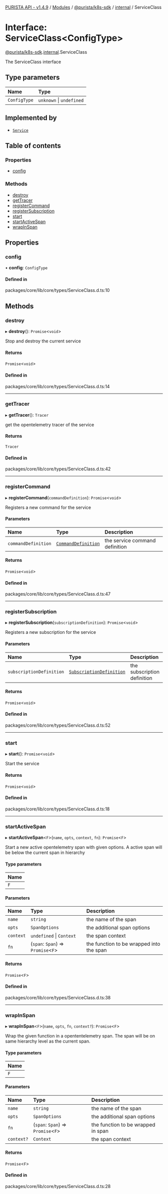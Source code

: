 [PURISTA API - v1.4.9](../README.md) / [Modules](../modules.md) / [@purista/k8s-sdk](../modules/purista_k8s_sdk.md) / [internal](../modules/purista_k8s_sdk.internal.md) / ServiceClass

# Interface: ServiceClass<ConfigType\>

[@purista/k8s-sdk](../modules/purista_k8s_sdk.md).[internal](../modules/purista_k8s_sdk.internal.md).ServiceClass

The ServiceClass interface

## Type parameters

| Name | Type |
| :------ | :------ |
| `ConfigType` | `unknown` \| `undefined` |

## Implemented by

- [`Service`](../classes/purista_k8s_sdk.internal.Service.md)

## Table of contents

### Properties

- [config](purista_k8s_sdk.internal.ServiceClass.md#config)

### Methods

- [destroy](purista_k8s_sdk.internal.ServiceClass.md#destroy)
- [getTracer](purista_k8s_sdk.internal.ServiceClass.md#gettracer)
- [registerCommand](purista_k8s_sdk.internal.ServiceClass.md#registercommand)
- [registerSubscription](purista_k8s_sdk.internal.ServiceClass.md#registersubscription)
- [start](purista_k8s_sdk.internal.ServiceClass.md#start)
- [startActiveSpan](purista_k8s_sdk.internal.ServiceClass.md#startactivespan)
- [wrapInSpan](purista_k8s_sdk.internal.ServiceClass.md#wrapinspan)

## Properties

### config

• **config**: `ConfigType`

#### Defined in

packages/core/lib/core/types/ServiceClass.d.ts:10

## Methods

### destroy

▸ **destroy**(): `Promise`<`void`\>

Stop and destroy the current service

#### Returns

`Promise`<`void`\>

#### Defined in

packages/core/lib/core/types/ServiceClass.d.ts:14

___

### getTracer

▸ **getTracer**(): `Tracer`

get the opentelemetry tracer of the service

#### Returns

`Tracer`

#### Defined in

packages/core/lib/core/types/ServiceClass.d.ts:42

___

### registerCommand

▸ **registerCommand**(`commandDefinition`): `Promise`<`void`\>

Registers a new command for the service

#### Parameters

| Name | Type | Description |
| :------ | :------ | :------ |
| `commandDefinition` | [`CommandDefinition`](../modules/purista_k8s_sdk.internal.md#commanddefinition) | the service command definition |

#### Returns

`Promise`<`void`\>

#### Defined in

packages/core/lib/core/types/ServiceClass.d.ts:47

___

### registerSubscription

▸ **registerSubscription**(`subscriptionDefinition`): `Promise`<`void`\>

Registers a new subscription for the service

#### Parameters

| Name | Type | Description |
| :------ | :------ | :------ |
| `subscriptionDefinition` | [`SubscriptionDefinition`](../modules/purista_k8s_sdk.internal.md#subscriptiondefinition) | the subscription definition |

#### Returns

`Promise`<`void`\>

#### Defined in

packages/core/lib/core/types/ServiceClass.d.ts:52

___

### start

▸ **start**(): `Promise`<`void`\>

Start the service

#### Returns

`Promise`<`void`\>

#### Defined in

packages/core/lib/core/types/ServiceClass.d.ts:18

___

### startActiveSpan

▸ **startActiveSpan**<`F`\>(`name`, `opts`, `context`, `fn`): `Promise`<`F`\>

Start a new active opentelemetry span with given options.
A active span will be below the current span in hierarchy

#### Type parameters

| Name |
| :------ |
| `F` |

#### Parameters

| Name | Type | Description |
| :------ | :------ | :------ |
| `name` | `string` | the name of the span |
| `opts` | `SpanOptions` | the additional span options |
| `context` | `undefined` \| `Context` | the span context |
| `fn` | (`span`: `Span`) => `Promise`<`F`\> | the function to be wrapped into the span |

#### Returns

`Promise`<`F`\>

#### Defined in

packages/core/lib/core/types/ServiceClass.d.ts:38

___

### wrapInSpan

▸ **wrapInSpan**<`F`\>(`name`, `opts`, `fn`, `context?`): `Promise`<`F`\>

Wrap the given function in a opententelemetry span.
The span will be on same hierarchy level as the current span.

#### Type parameters

| Name |
| :------ |
| `F` |

#### Parameters

| Name | Type | Description |
| :------ | :------ | :------ |
| `name` | `string` | the name of the span |
| `opts` | `SpanOptions` | the additional span options |
| `fn` | (`span`: `Span`) => `Promise`<`F`\> | the function to be wrapped in span |
| `context?` | `Context` | the span context |

#### Returns

`Promise`<`F`\>

#### Defined in

packages/core/lib/core/types/ServiceClass.d.ts:28

